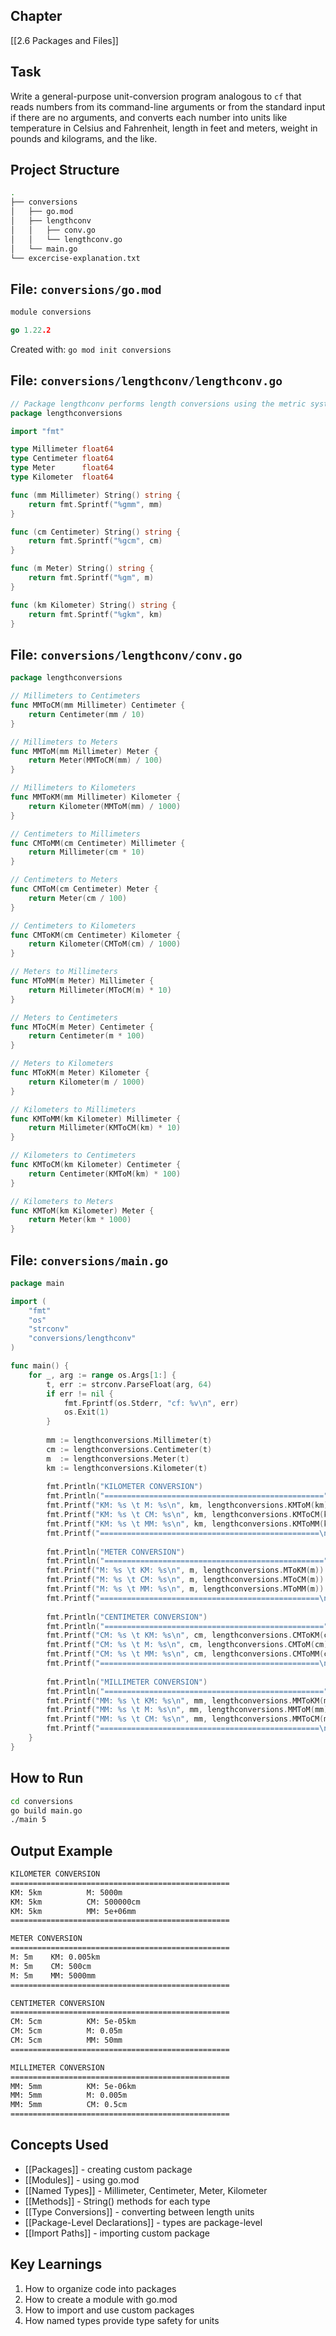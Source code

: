 ## Chapter

[[2.6 Packages and Files]]

## Task

Write a general-purpose unit-conversion program analogous to `cf` that reads numbers from its command-line arguments or from the standard input if there are no arguments, and converts each number into units like temperature in Celsius and Fahrenheit, length in feet and meters, weight in pounds and kilograms, and the like.

## Project Structure

```bash
.
├── conversions
│   ├── go.mod
│   ├── lengthconv
│   │   ├── conv.go
│   │   └── lengthconv.go
│   └── main.go
└── excercise-explanation.txt
```

## File: `conversions/go.mod`

```go
module conversions

go 1.22.2
```

Created with: `go mod init conversions`

## File: `conversions/lengthconv/lengthconv.go`

```go
// Package lengthconv performs length conversions using the metric system
package lengthconversions

import "fmt"

type Millimeter float64
type Centimeter float64
type Meter      float64
type Kilometer  float64

func (mm Millimeter) String() string {
    return fmt.Sprintf("%gmm", mm)
}

func (cm Centimeter) String() string {
    return fmt.Sprintf("%gcm", cm)
}

func (m Meter) String() string {
    return fmt.Sprintf("%gm", m)
}

func (km Kilometer) String() string {
    return fmt.Sprintf("%gkm", km)
}
```

## File: `conversions/lengthconv/conv.go`

```go
package lengthconversions

// Millimeters to Centimeters
func MMToCM(mm Millimeter) Centimeter {
    return Centimeter(mm / 10)
}

// Millimeters to Meters
func MMToM(mm Millimeter) Meter {
    return Meter(MMToCM(mm) / 100)
}

// Millimeters to Kilometers
func MMToKM(mm Millimeter) Kilometer {
    return Kilometer(MMToM(mm) / 1000)
}

// Centimeters to Millimeters
func CMToMM(cm Centimeter) Millimeter {
    return Millimeter(cm * 10)
}

// Centimeters to Meters
func CMToM(cm Centimeter) Meter {
    return Meter(cm / 100)
}

// Centimeters to Kilometers
func CMToKM(cm Centimeter) Kilometer {
    return Kilometer(CMToM(cm) / 1000)
}

// Meters to Millimeters
func MToMM(m Meter) Millimeter {
    return Millimeter(MToCM(m) * 10)
}

// Meters to Centimeters
func MToCM(m Meter) Centimeter {
    return Centimeter(m * 100)
}

// Meters to Kilometers
func MToKM(m Meter) Kilometer {
    return Kilometer(m / 1000)
}

// Kilometers to Millimeters
func KMToMM(km Kilometer) Millimeter {
    return Millimeter(KMToCM(km) * 10)
}

// Kilometers to Centimeters
func KMToCM(km Kilometer) Centimeter {
    return Centimeter(KMToM(km) * 100)
}

// Kilometers to Meters
func KMToM(km Kilometer) Meter {
    return Meter(km * 1000)
}
```

## File: `conversions/main.go`

```go
package main

import (
    "fmt"
    "os"
    "strconv"
    "conversions/lengthconv"
)

func main() {
    for _, arg := range os.Args[1:] {
        t, err := strconv.ParseFloat(arg, 64)
        if err != nil {
            fmt.Fprintf(os.Stderr, "cf: %v\n", err)
            os.Exit(1)
        }
        
        mm := lengthconversions.Millimeter(t)
        cm := lengthconversions.Centimeter(t)
        m  := lengthconversions.Meter(t)
        km := lengthconversions.Kilometer(t)
        
        fmt.Println("KILOMETER CONVERSION")
        fmt.Println("=================================================")
        fmt.Printf("KM: %s \t M: %s\n", km, lengthconversions.KMToM(km))
        fmt.Printf("KM: %s \t CM: %s\n", km, lengthconversions.KMToCM(km))
        fmt.Printf("KM: %s \t MM: %s\n", km, lengthconversions.KMToMM(km))
        fmt.Printf("=================================================\n\n")
        
        fmt.Println("METER CONVERSION")
        fmt.Println("=================================================")
        fmt.Printf("M: %s \t KM: %s\n", m, lengthconversions.MToKM(m))
        fmt.Printf("M: %s \t CM: %s\n", m, lengthconversions.MToCM(m))
        fmt.Printf("M: %s \t MM: %s\n", m, lengthconversions.MToMM(m))
        fmt.Printf("=================================================\n\n")
        
        fmt.Println("CENTIMETER CONVERSION")
        fmt.Println("=================================================")
        fmt.Printf("CM: %s \t KM: %s\n", cm, lengthconversions.CMToKM(cm))
        fmt.Printf("CM: %s \t M: %s\n", cm, lengthconversions.CMToM(cm))
        fmt.Printf("CM: %s \t MM: %s\n", cm, lengthconversions.CMToMM(cm))
        fmt.Printf("=================================================\n\n")
        
        fmt.Println("MILLIMETER CONVERSION")
        fmt.Println("=================================================")
        fmt.Printf("MM: %s \t KM: %s\n", mm, lengthconversions.MMToKM(mm))
        fmt.Printf("MM: %s \t M: %s\n", mm, lengthconversions.MMToM(mm))
        fmt.Printf("MM: %s \t CM: %s\n", mm, lengthconversions.MMToCM(mm))
        fmt.Printf("=================================================\n\n")
    }
}
```

## How to Run

```bash
cd conversions
go build main.go
./main 5
```

## Output Example

```txt
KILOMETER CONVERSION
=================================================
KM: 5km          M: 5000m
KM: 5km          CM: 500000cm
KM: 5km          MM: 5e+06mm
=================================================

METER CONVERSION
=================================================
M: 5m    KM: 0.005km
M: 5m    CM: 500cm
M: 5m    MM: 5000mm
=================================================

CENTIMETER CONVERSION
=================================================
CM: 5cm          KM: 5e-05km
CM: 5cm          M: 0.05m
CM: 5cm          MM: 50mm
=================================================

MILLIMETER CONVERSION
=================================================
MM: 5mm          KM: 5e-06km
MM: 5mm          M: 0.005m
MM: 5mm          CM: 0.5cm
=================================================
```

## Concepts Used

- [[Packages]] - creating custom package
- [[Modules]] - using go.mod
- [[Named Types]] - Millimeter, Centimeter, Meter, Kilometer
- [[Methods]] - String() methods for each type
- [[Type Conversions]] - converting between length units
- [[Package-Level Declarations]] - types are package-level
- [[Import Paths]] - importing custom package

## Key Learnings

1. How to organize code into packages
2. How to create a module with go.mod
3. How to import and use custom packages
4. How named types provide type safety for units